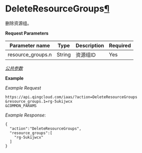---
---

# DeleteResourceGroups[¶](#deleteresourcegroups "永久链接至标题")

删除资源组。

**Request Parameters**

| Parameter name | Type | Description | Required |
| --- | --- | --- | --- |
| resource_groups.n | String | 资源组ID | Yes |

[_公共参数_](../../common/parameters.html#api-common-parameters)

**Example**

_Example Request_

```
https://api.qingcloud.com/iaas/?action=DeleteResourceGroups
&resource_groups.1=rg-5ukijwcx
&COMMON_PARAMS
```

_Example Response_:

```
{
  "action":"DeleteResourceGroups",
  "resource_groups":[
    "rg-5ukijwcx"
  ]
}
```
